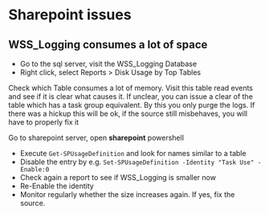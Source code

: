 Sharepoint issues
===============

WSS_Logging consumes a lot of space
--------------------------------
* Go to the sql server, visit the WSS_Logging Database
* Right click, select Reports > Disk Usage by Top Tables

Check which Table consumes a lot of memory. Visit this table read events and see if it is clear what causes it. If unclear, you can issue a clear of the table which has a task group
equivalent.
By this you only purge the logs. If there was a hickup this will be ok, if the source still misbehaves, you will have to properly fix it

Go to sharepoint server, open **sharepoint** powershell
* Execute `Get-SPUsageDefinition` and look for names similar to a table
* Disable the entry by e.g. `Set-SPUsageDefinition -Identity "Task Use" -Enable:0`
* Check again a report to see if WSS_Logging is smaller now
* Re-Enable the identity
* Monitor regularly whether the size increases again. If yes, fix the source.

